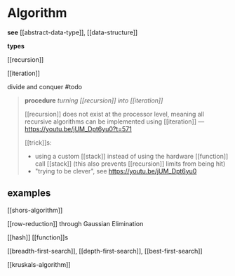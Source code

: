 # Algorithm

**see** [[abstract-data-type]], [[data-structure]]

**types**

[[recursion]]

[[iteration]]

divide and conquer #todo

> **procedure** _turning [[recursion]] into [[iteration]]_
>
> [[recursion]] does not exist at the processor level, meaning all recursive algorithms can be implemented using [[iteration]] &mdash; <https://youtu.be/jUM_Dpt6yu0?t=571>
>
> [[trick]]s:
>
> - using a custom [[stack]] instead of using the hardware [[function]] call [[stack]] (this also prevents [[recursion]] limits from being hit)
> - "trying to be clever", see <https://youtu.be/jUM_Dpt6yu0>

## examples

[[shors-algorithm]]

[[row-reduction]] through Gaussian Elimination

[[hash]] [[function]]s

[[breadth-first-search]], [[depth-first-search]], [[best-first-search]]

[[kruskals-algorithm]]
